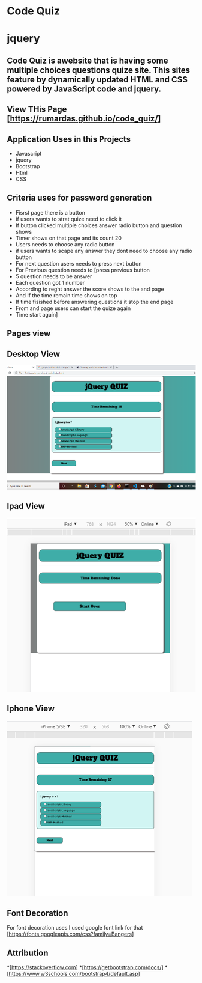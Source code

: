 # Code Quiz 
# jquery
## Code Quiz is awebsite that is having some multiple choices questions quize site. This sites feature by dynamically updated HTML and CSS powered by JavaScript code and jquery.


## View THis Page [https://rumardas.github.io/code_quiz/]

## Application Uses in this Projects
* Javascript
* jquery
* Bootstrap
* Html
* CSS

## Criteria uses for password generation
* Fisrst page there is a button
* if users wants to strat quize need to click it
* If button clicked multiple choices answer radio button and question shows
* Timer shows on that page and its count 20
* Users needs to choose any radio button 
* if users wants to scape any answer they dont need to choose any radio button
* For next question users needs to press next button
* For Previous question needs to [press previous button 
* 5 question needs to be answer
* Each question got 1 number
* According to reght answer the score shows to the and  page
* And If the time remain time shows on top
* If time fisished before answering questions it stop the end page
* From and page users can start the quize again
* Time start again]

## Pages  view
## Desktop View
![Test Image 1](./assets/desktop.png)
## Ipad View
![Test Image 2](./assets/ipad.png)
## Iphone View
![Test Image 2](./assets/iphone.png)
## Font Decoration 

For font decoration uses I used google font 
link for that [https://fonts.googleapis.com/css?family=Bangers]


## Attribution
*[https://stackoverflow.com]
*[https://getbootstrap.com/docs/]
*[https://www.w3schools.com/bootstrap4/default.asp]



